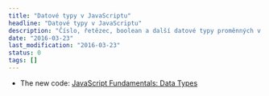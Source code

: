 ```yaml
---
title: "Datové typy v JavaScriptu"
headline: "Datové typy v JavaScriptu"
description: "Číslo, řetězec, boolean a další datové typy proměnných v JavaScriptu."
date: "2016-03-23"
last_modification: "2016-03-23"
status: 0
tags: []
---
```


- The new code: [JavaScript Fundamentals: Data Types](http://thenewcode.com/788/JavaScript-Fundamentals-Data-Types)